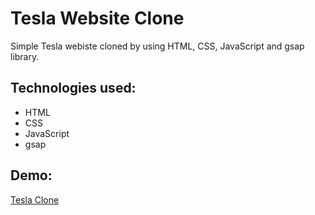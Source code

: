 # Tesla Website Clone

Simple Tesla webiste cloned by using HTML, CSS, JavaScript and gsap library.

## Technologies used:

- HTML
- CSS
- JavaScript
- gsap

## Demo:

[Tesla Clone](tesla-clone-nikodemb.netlify.app)

